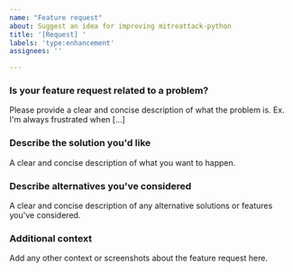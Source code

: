 ```yaml
---
name: "Feature request"
about: Suggest an idea for improving mitreattack-python
title: '[Request] '
labels: 'type:enhancement'
assignees: ''

---
```


### Is your feature request related to a problem?
Please provide a clear and concise description of what the problem is. Ex. I'm always frustrated when [...]

### Describe the solution you'd like
A clear and concise description of what you want to happen.

### Describe alternatives you've considered
A clear and concise description of any alternative solutions or features you've considered.

### Additional context
Add any other context or screenshots about the feature request here.
